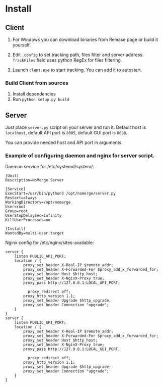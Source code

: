 
# Install

## Client

1. For Windows you can download binaries from Release page or build it yourself.

2. Edit `.config` to set tracking path, files filter and server address. `TrackFiles` field uses python RegEx for files filtering.

3. Launch `clent.exe` to start tracking. You can add it to autostart.

### Build Client from sources

1. Install dependencies
2. Run `python setup.py build`

##  Server

Just place `server.py` script on your server and run it. Default host is  `localhost`, default API port is `8085`, default GUI port is `8080`.

You can provide needed host and API port in arguments.

### Example of configuring daemon and nginx for server script.

Daemon service for /etc/systemd/system/:
```
[Unit]
Description=NoMerge Server

[Service]
ExecStart=/usr/bin/python3 /opt/nomerge/server.py
Restart=always
WorkingDirectory=/opt/nomerge
User=root
Group=root
UserStopDelaySec=infinity
KillUserProcesses=no

[Install]
WantedBy=multi-user.target 

```

Nginx config for /etc/nginx/sites-available:
```
server {
    listen PUBLIC_API_PORT;
    location / {
        proxy_set_header X-Real-IP $remote_addr;
        proxy_set_header X-Forwarded-For $proxy_add_x_forwarded_for;
        proxy_set_header Host $http_host;
        proxy_set_header X-NginX-Proxy true;
        proxy_pass http://127.0.0.1:LOCAL_API_PORT;

	      proxy_redirect off;
        proxy_http_version 1.1;
        proxy_set_header Upgrade $http_upgrade;
        proxy_set_header Connection "upgrade";
    }
}
server {
    listen PUBLIC_API_PORT;
    location / {
        proxy_set_header X-Real-IP $remote_addr;
        proxy_set_header X-Forwarded-For $proxy_add_x_forwarded_for;
        proxy_set_header Host $http_host;
        proxy_set_header X-NginX-Proxy true;
        proxy_pass http://127.0.0.1:LOCAL_GUI_PORT;

	      proxy_redirect off;
        proxy_http_version 1.1;
        proxy_set_header Upgrade $http_upgrade;
        proxy_set_header Connection "upgrade";
    }
}
```
